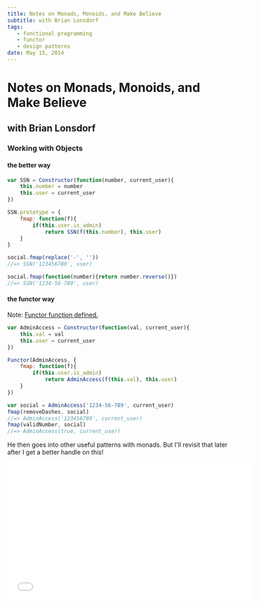 ```yaml
---
title: Notes on Monads, Monoids, and Make Believe
subtitle: with Brian Lonsdorf
tags:
   - functional programming
   - functor
   - design patterns
date: May 15, 2014
---
```


# Notes on Monads, Monoids, and Make Believe
## with Brian Lonsdorf

### Working with Objects

#### the better way

```javascript
var SSN = Constructor(function(number, current_user){
	this.number = number
    this.user = current_user
})

SSN.prototype = {
	fmap: function(f){
    	if(this.user.is_admin)
        	return SSN(f(this.number), this.user)
    }
}

social.fmap(replace('-', ''))
//=> SSN('123456789', user)

social.fmap(function(number){return number.reverse()})
//=> SSN('1234-56-789', user)
```

#### the functor way

Note: [Functor function defined.](https://github.com/DrBoolean/Functor/blob/master/functor.js)

```javascript
var AdminAccess = Constructor(function(val, current_user){
	this.val = val
    this.user = current_user
})

Functor(AdminAccess, {
	fmap: function(f){
    	if(this.user.is_admin)
        	return AdminAccess(f(this.val), this.user)
    }
})

var social = AdminAccess('1234-56-789', current_user)
fmap(removeDashes, social)
//=> AdminAccess('123456789', current_user)
fmap(validNumber, social)
//=> AdminAccess(true, current_user)
```

He then goes into other useful patterns with monads. But I'll revisit that later after I get a better handle on this!

<iframe width="560" height="315" src="//www.youtube.com/embed/ww2Z1URx-G0" frameborder="0" allowfullscreen></iframe>
